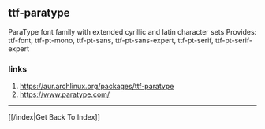 ## ttf-paratype

ParaType font family with extended cyrillic and latin character sets
Provides: ttf-font, ttf-pt-mono, ttf-pt-sans, ttf-pt-sans-expert, ttf-pt-serif, ttf-pt-serif-expert

### links

1. https://aur.archlinux.org/packages/ttf-paratype
2. https://www.paratype.com/

---

[[/index|Get Back To Index]]
